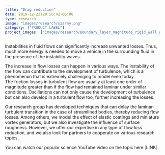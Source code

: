 ```yaml
---
title: "Drag reduction"
date: 2019-12-23T20:56:42+06:00
type: research
image: "images/research/szarny.png"
category: ["PRODUCT LABEL"]
project_images: ["images/research/Boundary_layer_magnitude_rigid_wall.gif"]#, "images/research/project-details-image-one.jpg"]
---
```


Instabilities in fluid flows can significantly increase unwanted losses. Thus, much more energy is needed to move a vehicle in the surrounding fluid in the presence of the instability waves.

The increase in flow losses can happen in various ways. The instability of the flow can contribute to the development of turbulence, which is a phenomenon that is extremely challenging to model even today.  
The friction losses in turbulent flow are usually at least one order of magnitude greater than if the flow had remained laminar under similar conditions. Oscillations can not only cause the development of turbulence but can also develop in a turbulent flow too, further increasing the losses.

Our research group has developed techniques that can delay the laminar-turbulent transition in the case of streamlined bodies, thereby reducing flow losses. Among others, we model the effect of elastic coatings and miniature vortex generators, but we also investigate the influence of surface roughness. However, we offer our expertise in any type of flow loss reduction, and we also look for partners to cooperate on various research topics. 

You can watch our popular science YouTube video on the topic here [LINK].

